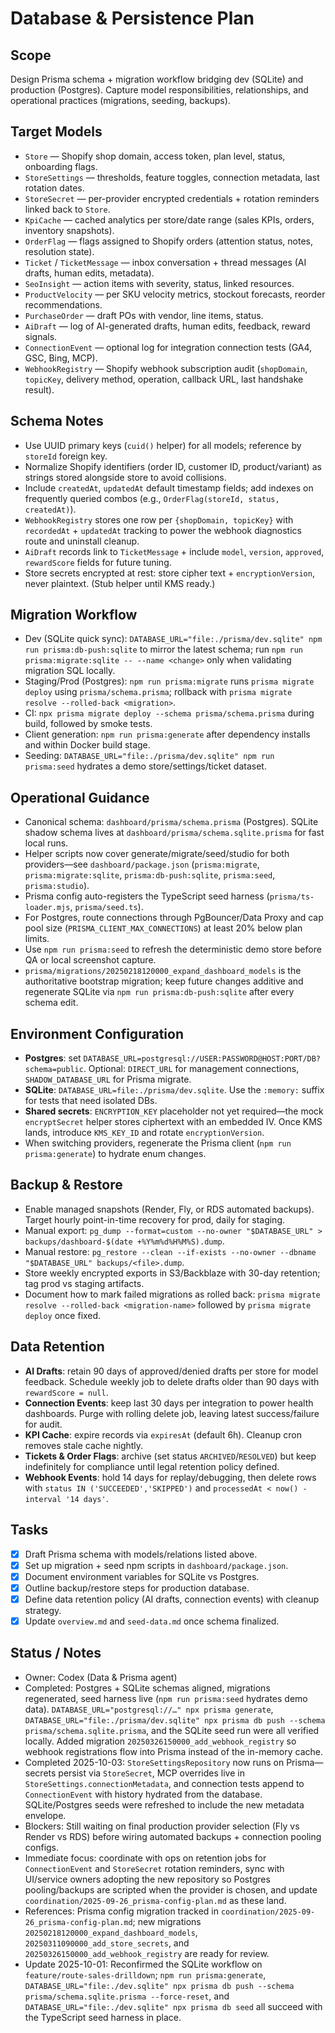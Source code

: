 # Database & Persistence Plan

## Scope
Design Prisma schema + migration workflow bridging dev (SQLite) and production (Postgres). Capture model responsibilities, relationships, and operational practices (migrations, seeding, backups).

## Target Models
- `Store` — Shopify shop domain, access token, plan level, status, onboarding flags.
- `StoreSettings` — thresholds, feature toggles, connection metadata, last rotation dates.
- `StoreSecret` — per-provider encrypted credentials + rotation reminders linked back to `Store`.
- `KpiCache` — cached analytics per store/date range (sales KPIs, orders, inventory snapshots).
- `OrderFlag` — flags assigned to Shopify orders (attention status, notes, resolution state).
- `Ticket` / `TicketMessage` — inbox conversation + thread messages (AI drafts, human edits, metadata).
- `SeoInsight` — action items with severity, status, linked resources.
- `ProductVelocity` — per SKU velocity metrics, stockout forecasts, reorder recommendations.
- `PurchaseOrder` — draft POs with vendor, line items, status.
- `AiDraft` — log of AI-generated drafts, human edits, feedback, reward signals.
- `ConnectionEvent` — optional log for integration connection tests (GA4, GSC, Bing, MCP).
- `WebhookRegistry` — Shopify webhook subscription audit (`shopDomain`, `topicKey`, delivery method, operation, callback URL, last handshake result).

## Schema Notes
- Use UUID primary keys (`cuid()` helper) for all models; reference by `storeId` foreign key.
- Normalize Shopify identifiers (order ID, customer ID, product/variant) as strings stored alongside store to avoid collisions.
- Include `createdAt`, `updatedAt` default timestamp fields; add indexes on frequently queried combos (e.g., `OrderFlag(storeId, status, createdAt)`).
- `WebhookRegistry` stores one row per `{shopDomain, topicKey}` with `recordedAt` + `updatedAt` tracking to power the webhook diagnostics route and uninstall cleanup.
- `AiDraft` records link to `TicketMessage` + include `model`, `version`, `approved`, `rewardScore` fields for future tuning.
- Store secrets encrypted at rest: store cipher text + `encryptionVersion`, never plaintext. (Stub helper until KMS ready.)

## Migration Workflow
- Dev (SQLite quick sync): `DATABASE_URL="file:./prisma/dev.sqlite" npm run prisma:db-push:sqlite` to mirror the latest schema; run `npm run prisma:migrate:sqlite -- --name <change>` only when validating migration SQL locally.
- Staging/Prod (Postgres): `npm run prisma:migrate` runs `prisma migrate deploy` using `prisma/schema.prisma`; rollback with `prisma migrate resolve --rolled-back <migration>`.
- CI: `npx prisma migrate deploy --schema prisma/schema.prisma` during build, followed by smoke tests.
- Client generation: `npm run prisma:generate` after dependency installs and within Docker build stage.
- Seeding: `DATABASE_URL="file:./prisma/dev.sqlite" npm run prisma:seed` hydrates a demo store/settings/ticket dataset.

## Operational Guidance
- Canonical schema: `dashboard/prisma/schema.prisma` (Postgres). SQLite shadow schema lives at `dashboard/prisma/schema.sqlite.prisma` for fast local runs.
- Helper scripts now cover generate/migrate/seed/studio for both providers—see `dashboard/package.json` (`prisma:migrate`, `prisma:migrate:sqlite`, `prisma:db-push:sqlite`, `prisma:seed`, `prisma:studio`).
- Prisma config auto-registers the TypeScript seed harness (`prisma/ts-loader.mjs`, `prisma/seed.ts`).
- For Postgres, route connections through PgBouncer/Data Proxy and cap pool size (`PRISMA_CLIENT_MAX_CONNECTIONS`) at least 20% below plan limits.
- Use `npm run prisma:seed` to refresh the deterministic demo store before QA or local screenshot capture.
- `prisma/migrations/20250218120000_expand_dashboard_models` is the authoritative bootstrap migration; keep future changes additive and regenerate SQLite via `npm run prisma:db-push:sqlite` after every schema edit.

## Environment Configuration
- **Postgres**: set `DATABASE_URL=postgresql://USER:PASSWORD@HOST:PORT/DB?schema=public`. Optional: `DIRECT_URL` for management connections, `SHADOW_DATABASE_URL` for Prisma migrate.
- **SQLite**: `DATABASE_URL=file:./prisma/dev.sqlite`. Use the `:memory:` suffix for tests that need isolated DBs.
- **Shared secrets**: `ENCRYPTION_KEY` placeholder not yet required—the mock `encryptSecret` helper stores ciphertext with an embedded IV. Once KMS lands, introduce `KMS_KEY_ID` and rotate `encryptionVersion`.
- When switching providers, regenerate the Prisma client (`npm run prisma:generate`) to hydrate enum changes.

## Backup & Restore
- Enable managed snapshots (Render, Fly, or RDS automated backups). Target hourly point-in-time recovery for prod, daily for staging.
- Manual export: `pg_dump --format=custom --no-owner "$DATABASE_URL" > backups/dashboard-$(date +%Y%m%d%H%M%S).dump`.
- Manual restore: `pg_restore --clean --if-exists --no-owner --dbname "$DATABASE_URL" backups/<file>.dump`.
- Store weekly encrypted exports in S3/Backblaze with 30-day retention; tag prod vs staging artifacts.
- Document how to mark failed migrations as rolled back: `prisma migrate resolve --rolled-back <migration-name>` followed by `prisma migrate deploy` once fixed.

## Data Retention
- **AI Drafts**: retain 90 days of approved/denied drafts per store for model feedback. Schedule weekly job to delete drafts older than 90 days with `rewardScore = null`.
- **Connection Events**: keep last 30 days per integration to power health dashboards. Purge with rolling delete job, leaving latest success/failure for audit.
- **KPI Cache**: expire records via `expiresAt` (default 6h). Cleanup cron removes stale cache nightly.
- **Tickets & Order Flags**: archive (set status `ARCHIVED`/`RESOLVED`) but keep indefinitely for compliance until legal retention policy defined.
- **Webhook Events**: hold 14 days for replay/debugging, then delete rows with `status IN ('SUCCEEDED','SKIPPED')` and `processedAt < now() - interval '14 days'`.

## Tasks
- [x] Draft Prisma schema with models/relations listed above.
- [x] Set up migration + seed npm scripts in `dashboard/package.json`.
- [x] Document environment variables for SQLite vs Postgres.
- [x] Outline backup/restore steps for production database.
- [x] Define data retention policy (AI drafts, connection events) with cleanup strategy.
- [x] Update `overview.md` and `seed-data.md` once schema finalized.

## Status / Notes
- Owner: Codex (Data & Prisma agent)
- Completed: Postgres + SQLite schemas aligned, migrations regenerated, seed harness live (`npm run prisma:seed` hydrates demo data). `DATABASE_URL="postgresql://…" npx prisma generate`, `DATABASE_URL="file:./prisma/dev.sqlite" npx prisma db push --schema prisma/schema.sqlite.prisma`, and the SQLite seed run were all verified locally. Added migration `20250326150000_add_webhook_registry` so webhook registrations flow into Prisma instead of the in-memory cache.
- Completed 2025-10-03: `StoreSettingsRepository` now runs on Prisma—secrets persist via `StoreSecret`, MCP overrides live in `StoreSettings.connectionMetadata`, and connection tests append to `ConnectionEvent` with history hydrated from the database. SQLite/Postgres seeds were refreshed to include the new metadata envelope.
- Blockers: Still waiting on final production provider selection (Fly vs Render vs RDS) before wiring automated backups + connection pooling configs.
- Immediate focus: coordinate with ops on retention jobs for `ConnectionEvent` and `StoreSecret` rotation reminders, sync with UI/service owners adopting the new repository so Postgres pooling/backups are scripted when the provider is chosen, and update `coordination/2025-09-26_prisma-config-plan.md` as these land.
- References: Prisma config migration tracked in `coordination/2025-09-26_prisma-config-plan.md`; new migrations `20250218120000_expand_dashboard_models`, `20250311090000_add_store_secrets`, and `20250326150000_add_webhook_registry` are ready for review.
- Update 2025-10-01: Reconfirmed the SQLite workflow on `feature/route-sales-drilldown`; `npm run prisma:generate`, `DATABASE_URL="file:./dev.sqlite" npx prisma db push --schema prisma/schema.sqlite.prisma --force-reset`, and `DATABASE_URL="file:./dev.sqlite" npx prisma db seed` all succeed with the TypeScript seed harness in place.
